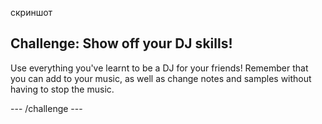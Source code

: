 скриншот

## Challenge: Show off your DJ skills!

Use everything you've learnt to be a DJ for your friends! Remember that you can add to your music, as well as change notes and samples without having to stop the music.

\--- /challenge \---
